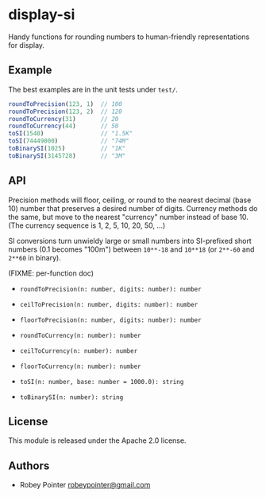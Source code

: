 # display-si

Handy functions for rounding numbers to human-friendly representations for display.

## Example

The best examples are in the unit tests under `test/`.

```javascript
roundToPrecision(123, 1)  // 100
roundToPrecision(123, 2)  // 120
roundToCurrency(31)       // 20
roundToCurrency(44)       // 50
toSI(1540)                // "1.5K"
toSI(74449000)            // "74M"
toBinarySI(1025)          // "1K"
toBinarySI(3145728)       // "3M"
```

## API

Precision methods will floor, ceiling, or round to the nearest decimal (base 10) number that preserves a desired number of digits. Currency methods do the same, but move to the nearest "currency" number instead of base 10. (The currency sequence is 1, 2, 5, 10, 20, 50, ...)

SI conversions turn unwieldy large or small numbers into SI-prefixed short numbers (0.1 becomes "100m") between `10**-18` and `10**18` (or `2**-60` and `2**60` in binary).

(FIXME: per-function doc)

- `roundToPrecision(n: number, digits: number): number`
- `ceilToPrecision(n: number, digits: number): number`
- `floorToPrecision(n: number, digits: number): number`

- `roundToCurrency(n: number): number`
- `ceilToCurrency(n: number): number`
- `floorToCurrency(n: number): number`

- `toSI(n: number, base: number = 1000.0): string`
- `toBinarySI(n: number): string`

## License

This module is released under the Apache 2.0 license.

## Authors

- Robey Pointer <robeypointer@gmail.com>

